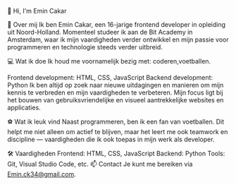 👋 Hi, I'm Emin Cakar

🚀 Over mij
Ik ben Emin Cakar, een 16-jarige frontend developer in opleiding uit Noord-Holland. Momenteel studeer ik aan de Bit Academy in Amsterdam, waar ik mijn vaardigheden verder ontwikkel en mijn passie voor programmeren en technologie steeds verder uitbreid.

💻 Wat ik doe
Ik houd me voornamelijk bezig met: coderen,voetballen.

Frontend development: HTML, CSS, JavaScript
Backend development: Python
Ik ben altijd op zoek naar nieuwe uitdagingen en manieren om mijn kennis te verbreden en mijn vaardigheden te verbeteren. Mijn focus ligt bij het bouwen van gebruiksvriendelijke en visueel aantrekkelijke websites en applicaties.

⚽ Wat ik leuk vind
Naast programmeren, ben ik een fan van voetballen. Dit helpt me niet alleen om actief te blijven, maar het leert me ook teamwork en discipline — vaardigheden die ik ook toepas in mijn werk als developer.

🛠️ Vaardigheden
Frontend: HTML, CSS, JavaScript
Backend: Python
Tools: Git, Visual Studio Code, etc.
📫 Contact
Je kunt me bereiken via Emin.ck34@gmail.com.
